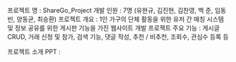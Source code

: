 프로젝트 명 : ShareGo_Project
개발 인원 : 7명 (유현규, 김진현, 김찬영, 백 준, 임동빈, 양동균, 최승환)
프로젝트 개요 : 1인 가구의 단체 활동을 위한 유저 간 매칭 시스템 및 정보 공유를 위한 게시판 기능을 가진 웹사이트 개발 프로젝트
주요 기능 : 게시글 CRUD, 거래 신청 및 참가, 검색 기능, 댓글 작성, 추천 / 비추천, 조회수, 관심수 등록 등

프로젝트 소개 PPT : 


